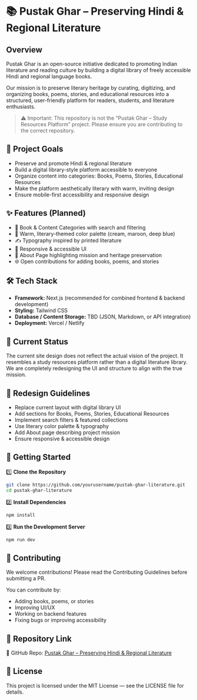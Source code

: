 
# 📚 Pustak Ghar – Preserving Hindi & Regional Literature

## Overview
Pustak Ghar is an open-source initiative dedicated to promoting Indian literature and reading culture by building a digital library of freely accessible Hindi and regional language books.

Our mission is to preserve literary heritage by curating, digitizing, and organizing books, poems, stories, and educational resources into a structured, user-friendly platform for readers, students, and literature enthusiasts.

> ⚠️ Important: This repository is not the “Pustak Ghar – Study Resources Platform” project. Please ensure you are contributing to the correct repository.

## 🎯 Project Goals
- Preserve and promote Hindi & regional literature  
- Build a digital library-style platform accessible to everyone  
- Organize content into categories: Books, Poems, Stories, Educational Resources  
- Make the platform aesthetically literary with warm, inviting design  
- Ensure mobile-first accessibility and responsive design  

## ✨ Features (Planned)
- 📖 Book & Content Categories with search and filtering  
- 🎨 Warm, literary-themed color palette (cream, maroon, deep blue)  
- ✍️ Typography inspired by printed literature  
- 📱 Responsive & accessible UI  
- 📝 About Page highlighting mission and heritage preservation  
- 🌐 Open contributions for adding books, poems, and stories  

## 🛠 Tech Stack
- **Framework:** Next.js (recommended for combined frontend & backend development)  
- **Styling:** Tailwind CSS  
- **Database / Content Storage:** TBD (JSON, Markdown, or API integration)  
- **Deployment:** Vercel / Netlify  

## 🚧 Current Status
The current site design does not reflect the actual vision of the project. It resembles a study resources platform rather than a digital literature library. We are completely redesigning the UI and structure to align with the true mission.

## 🔄 Redesign Guidelines
- Replace current layout with digital library UI  
- Add sections for Books, Poems, Stories, Educational Resources  
- Implement search filters & featured collections  
- Use literary color palette & typography  
- Add About page describing project mission  
- Ensure responsive & accessible design  

## 🚀 Getting Started
1️⃣ **Clone the Repository**
```bash
git clone https://github.com/yourusername/pustak-ghar-literature.git
cd pustak-ghar-literature
```

2️⃣ **Install Dependencies**
```bash
npm install
```

3️⃣ **Run the Development Server**
```bash
npm run dev
```

## 🤝 Contributing
We welcome contributions! Please read the Contributing Guidelines before submitting a PR.

You can contribute by:
- Adding books, poems, or stories  
- Improving UI/UX  
- Working on backend features  
- Fixing bugs or improving accessibility  

## 📌 Repository Link
🔗 GitHub Repo: [Pustak Ghar – Preserving Hindi & Regional Literature](https://github.com/yourusername/pustak-ghar-literature)

## 📜 License
This project is licensed under the MIT License — see the LICENSE file for details.

